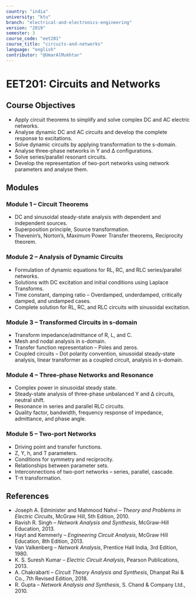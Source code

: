 ```yaml
---
country: "india"
university: "ktu"
branch: "electrical-and-electronics-engineering"
version: "2019"
semester: 3
course_code: "eet201"
course_title: "circuits-and-networks"
language: "english"
contributor: "@UmarAlMukhtar"
---
```


# EET201: Circuits and Networks  

## Course Objectives  
* Apply circuit theorems to simplify and solve complex DC and AC electric networks.  
* Analyse dynamic DC and AC circuits and develop the complete response to excitations.  
* Solve dynamic circuits by applying transformation to the s-domain.  
* Analyse three-phase networks in Y and Δ configurations.  
* Solve series/parallel resonant circuits.  
* Develop the representation of two-port networks using network parameters and analyse them.  

## Modules  

### Module 1 – Circuit Theorems  
* DC and sinusoidal steady-state analysis with dependent and independent sources.  
* Superposition principle, Source transformation.  
* Thevenin’s, Norton’s, Maximum Power Transfer theorems, Reciprocity theorem.  

### Module 2 – Analysis of Dynamic Circuits  
* Formulation of dynamic equations for RL, RC, and RLC series/parallel networks.  
* Solutions with DC excitation and initial conditions using Laplace Transforms.  
* Time constant, damping ratio – Overdamped, underdamped, critically damped, and undamped cases.  
* Complete solution for RL, RC, and RLC circuits with sinusoidal excitation.  

### Module 3 – Transformed Circuits in s-domain  
* Transform impedance/admittance of R, L, and C.  
* Mesh and nodal analysis in s-domain.  
* Transfer function representation – Poles and zeros.  
* Coupled circuits – Dot polarity convention, sinusoidal steady-state analysis, linear transformer as a coupled circuit, analysis in s-domain.  

### Module 4 – Three-phase Networks and Resonance  
* Complex power in sinusoidal steady state.  
* Steady-state analysis of three-phase unbalanced Y and Δ circuits, neutral shift.  
* Resonance in series and parallel RLC circuits.  
* Quality factor, bandwidth, frequency response of impedance, admittance, and phase angle.  

### Module 5 – Two-port Networks  
* Driving point and transfer functions.  
* Z, Y, h, and T parameters.  
* Conditions for symmetry and reciprocity.  
* Relationships between parameter sets.  
* Interconnections of two-port networks – series, parallel, cascade.  
* T-π transformation.  

## References  
* Joseph A. Edminister and Mahmood Nahvi – *Theory and Problems in Electric Circuits*, McGraw Hill, 5th Edition, 2010.  
* Ravish R. Singh – *Network Analysis and Synthesis*, McGraw-Hill Education, 2013.  
* Hayt and Kemmerly – *Engineering Circuit Analysis*, McGraw Hill Education, 8th Edition, 2013.  
* Van Valkenberg – *Network Analysis*, Prentice Hall India, 3rd Edition, 1980.  
* K. S. Suresh Kumar – *Electric Circuit Analysis*, Pearson Publications, 2013.  
* A. Chakrabarti – *Circuit Theory Analysis and Synthesis*, Dhanpat Rai & Co., 7th Revised Edition, 2018.  
* R. Gupta – *Network Analysis and Synthesis*, S. Chand & Company Ltd., 2010.  
